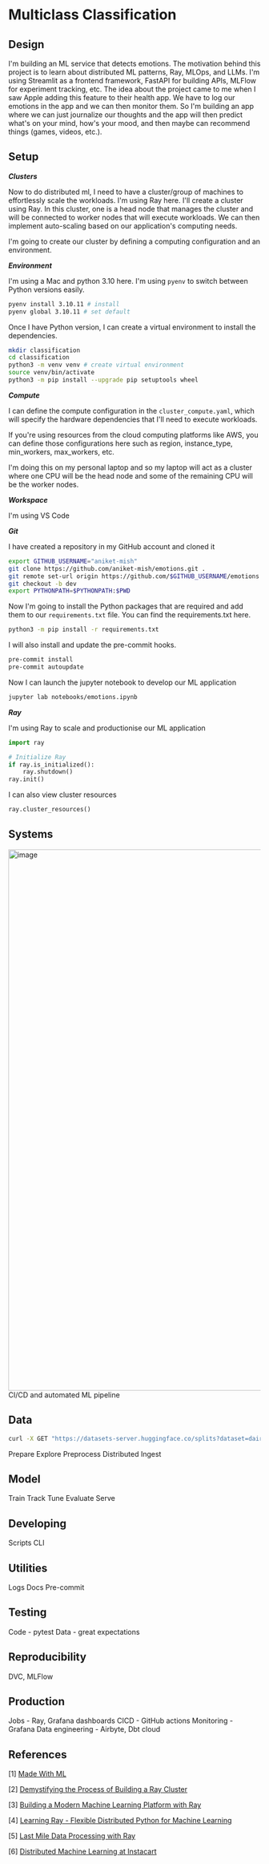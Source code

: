 # Multiclass Classification

## Design

I'm building an ML service that detects emotions. The motivation behind this project is to learn about distributed ML patterns, Ray, MLOps, and LLMs. I'm using Streamlit as a frontend framework, FastAPI for building APIs, MLFlow for experiment tracking, etc. The idea about the project came to me when I saw Apple adding this feature to their health app. We have to log our emotions in the app and we can then monitor them. So I'm building an app where we can just journalize our thoughts and the app will then predict what's on your mind, how's your mood, and then maybe can recommend things (games, videos, etc.).

## Setup

**_Clusters_**

Now to do distributed ml, I need to have a cluster/group of machines to effortlessly scale the workloads. I'm using Ray here. I'll create a cluster using Ray. In this cluster, one is a head node that manages the cluster and will be connected to worker nodes that will execute workloads. We can then implement auto-scaling based on our application's computing needs.

I'm going to create our cluster by defining a computing configuration and an environment.

**_Environment_**

I'm using a Mac and python 3.10 here. I'm using `pyenv` to switch between Python versions easily.

```bash
pyenv install 3.10.11 # install 
pyenv global 3.10.11 # set default
```

Once I have Python version, I can create a virtual environment to install the dependencies.

```bash
mkdir classification 
cd classification 
python3 -m venv venv # create virtual environment 
source venv/bin/activate
python3 -m pip install --upgrade pip setuptools wheel
```

**_Compute_**

I can define the compute configuration in the `cluster_compute.yaml`, which will specify the hardware dependencies that I'll need to execute workloads.

If you're using resources from the cloud computing platforms like AWS, you can define those configurations here such as region, instance_type, min_workers, max_workers, etc.

I'm doing this on my personal laptop and so my laptop will act as a cluster where one CPU will be the head node and some of the remaining CPU will be the worker nodes.

**_Workspace_**

I'm using VS Code

**_Git_**

I have created a repository in my GitHub account and cloned it

```bash
export GITHUB_USERNAME="aniket-mish"
git clone https://github.com/aniket-mish/emotions.git . 
git remote set-url origin https://github.com/$GITHUB_USERNAME/emotions.git 
git checkout -b dev 
export PYTHONPATH=$PYTHONPATH:$PWD
```

Now I'm going to install the Python packages that are required and add them to our `requirements.txt` file. You can find the requirements.txt here.

```bash
python3 -m pip install -r requirements.txt
```

I will also install and update the pre-commit hooks.

```bash
pre-commit install
pre-commit autoupdate
```

Now I can launch the jupyter notebook to develop our ML application

```bash
jupyter lab notebooks/emotions.ipynb
```

**_Ray_**

I'm using Ray to scale and productionise our ML application

```python
import ray

# Initialize Ray
if ray.is_initialized():
	ray.shutdown()
ray.init()
```

I can also view cluster resources

```python
ray.cluster_resources()
```

## Systems

<img width="1080" alt="image" src="https://github.com/aniket-mish/discovery/assets/71699313/a532af67-0fab-477b-91c2-200e27196b20">
CI/CD and automated ML pipeline

## Data

```bash
curl -X GET "https://datasets-server.huggingface.co/splits?dataset=dair-ai%2Femotion"s
```

Prepare
Explore
Preprocess
Distributed Ingest

## Model

Train
Track
Tune
Evaluate
Serve

## Developing

Scripts
CLI

## Utilities

Logs
Docs
Pre-commit

## Testing

Code - pytest
Data - great expectations

## Reproducibility

DVC, MLFlow

## Production

Jobs - Ray, Grafana dashboards
CICD - GitHub actions
Monitoring - Grafana
Data engineering - Airbyte, Dbt cloud

## References

[1] [Made With ML](https://madewithml.com)

[2] [Demystifying the Process of Building a Ray Cluster](https://medium.com/sage-ai/demystifying-the-process-of-building-a-ray-cluster-110c67914a99)

[3] [Building a Modern Machine Learning Platform with Ray](https://medium.com/samsara-engineering/building-a-modern-machine-learning-platform-with-ray-eb0271f9cbcf)

[4] [Learning Ray - Flexible Distributed Python for Machine Learning](https://maxpumperla.com/learning_ray/)

[5] [Last Mile Data Processing with Ray](https://medium.com/pinterest-engineering/last-mile-data-processing-with-ray-629affbf34ff)

[6] [Distributed Machine Learning at Instacart](https://www.instacart.com/company/how-its-made/distributed-machine-learning-at-instacart/)
